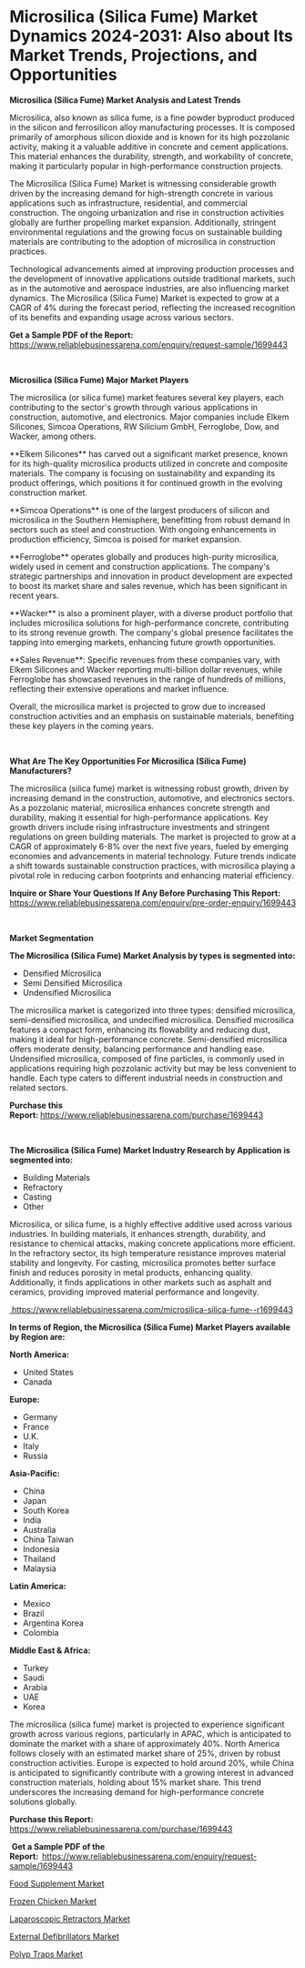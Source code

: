 <p><h1>Microsilica (Silica Fume) Market Dynamics 2024-2031: Also about Its Market Trends, Projections, and Opportunities</h1></p><p><strong>Microsilica (Silica Fume) Market Analysis and Latest Trends</strong></p>
<p><p>Microsilica, also known as silica fume, is a fine powder byproduct produced in the silicon and ferrosilicon alloy manufacturing processes. It is composed primarily of amorphous silicon dioxide and is known for its high pozzolanic activity, making it a valuable additive in concrete and cement applications. This material enhances the durability, strength, and workability of concrete, making it particularly popular in high-performance construction projects.</p><p>The Microsilica (Silica Fume) Market is witnessing considerable growth driven by the increasing demand for high-strength concrete in various applications such as infrastructure, residential, and commercial construction. The ongoing urbanization and rise in construction activities globally are further propelling market expansion. Additionally, stringent environmental regulations and the growing focus on sustainable building materials are contributing to the adoption of microsilica in construction practices.</p><p>Technological advancements aimed at improving production processes and the development of innovative applications outside traditional markets, such as in the automotive and aerospace industries, are also influencing market dynamics. The Microsilica (Silica Fume) Market is expected to grow at a CAGR of 4% during the forecast period, reflecting the increased recognition of its benefits and expanding usage across various sectors.</p></p>
<p><strong>Get a Sample PDF of the Report:&nbsp;</strong> <a href="https://www.reliablebusinessarena.com/enquiry/request-sample/1699443?utm_campaign=1399&utm_medium=2&utm_source=Github&utm_content=ia&utm_term=20102024&utm_id=microsilica-silica-fume">https://www.reliablebusinessarena.com/enquiry/request-sample/1699443</a></p>
<p>&nbsp;</p>
<p><strong>Microsilica (Silica Fume) Major Market Players</strong></p>
<p><p>The microsilica (or silica fume) market features several key players, each contributing to the sector's growth through various applications in construction, automotive, and electronics. Major companies include Elkem Silicones, Simcoa Operations, RW Silicium GmbH, Ferroglobe, Dow, and Wacker, among others.</p><p>**Elkem Silicones** has carved out a significant market presence, known for its high-quality microsilica products utilized in concrete and composite materials. The company is focusing on sustainability and expanding its product offerings, which positions it for continued growth in the evolving construction market.</p><p>**Simcoa Operations** is one of the largest producers of silicon and microsilica in the Southern Hemisphere, benefitting from robust demand in sectors such as steel and construction. With ongoing enhancements in production efficiency, Simcoa is poised for market expansion.</p><p>**Ferroglobe** operates globally and produces high-purity microsilica, widely used in cement and construction applications. The company's strategic partnerships and innovation in product development are expected to boost its market share and sales revenue, which has been significant in recent years.</p><p>**Wacker** is also a prominent player, with a diverse product portfolio that includes microsilica solutions for high-performance concrete, contributing to its strong revenue growth. The company's global presence facilitates the tapping into emerging markets, enhancing future growth opportunities.</p><p>**Sales Revenue**: Specific revenues from these companies vary, with Elkem Silicones and Wacker reporting multi-billion dollar revenues, while Ferroglobe has showcased revenues in the range of hundreds of millions, reflecting their extensive operations and market influence.</p><p>Overall, the microsilica market is projected to grow due to increased construction activities and an emphasis on sustainable materials, benefiting these key players in the coming years.</p></p>
<p>&nbsp;</p>
<p><strong>What Are The Key Opportunities For Microsilica (Silica Fume) Manufacturers?</strong></p>
<p><p>The microsilica (silica fume) market is witnessing robust growth, driven by increasing demand in the construction, automotive, and electronics sectors. As a pozzolanic material, microsilica enhances concrete strength and durability, making it essential for high-performance applications. Key growth drivers include rising infrastructure investments and stringent regulations on green building materials. The market is projected to grow at a CAGR of approximately 6-8% over the next five years, fueled by emerging economies and advancements in material technology. Future trends indicate a shift towards sustainable construction practices, with microsilica playing a pivotal role in reducing carbon footprints and enhancing material efficiency.</p></p>
<p><strong>Inquire or Share Your Questions If Any Before Purchasing This Report:</strong> <a href="https://www.reliablebusinessarena.com/enquiry/pre-order-enquiry/1699443?utm_campaign=1399&utm_medium=2&utm_source=Github&utm_content=ia&utm_term=20102024&utm_id=microsilica-silica-fume">https://www.reliablebusinessarena.com/enquiry/pre-order-enquiry/1699443</a></p>
<p>&nbsp;</p>
<p><strong>Market Segmentation</strong></p>
<p><strong>The Microsilica (Silica Fume) Market Analysis by types is segmented into:</strong></p>
<p><ul><li>Densified Microsilica</li><li>Semi Densified Microsilica</li><li>Undensified Microsilica</li></ul></p>
<p><p>The microsilica market is categorized into three types: densified microsilica, semi-densified microsilica, and undecified microsilica. Densified microsilica features a compact form, enhancing its flowability and reducing dust, making it ideal for high-performance concrete. Semi-densified microsilica offers moderate density, balancing performance and handling ease. Undensified microsilica, composed of fine particles, is commonly used in applications requiring high pozzolanic activity but may be less convenient to handle. Each type caters to different industrial needs in construction and related sectors.</p></p>
<p><strong>Purchase this Report:&nbsp;</strong><a href="https://www.reliablebusinessarena.com/purchase/1699443?utm_campaign=1399&utm_medium=2&utm_source=Github&utm_content=ia&utm_term=20102024&utm_id=microsilica-silica-fume">https://www.reliablebusinessarena.com/purchase/1699443</a></p>
<p>&nbsp;</p>
<p><strong>The Microsilica (Silica Fume) Market Industry Research by Application is segmented into:</strong></p>
<p><ul><li>Building Materials</li><li>Refractory</li><li>Casting</li><li>Other</li></ul></p>
<p><p>Microsilica, or silica fume, is a highly effective additive used across various industries. In building materials, it enhances strength, durability, and resistance to chemical attacks, making concrete applications more efficient. In the refractory sector, its high temperature resistance improves material stability and longevity. For casting, microsilica promotes better surface finish and reduces porosity in metal products, enhancing quality. Additionally, it finds applications in other markets such as asphalt and ceramics, providing improved material performance and longevity.</p></p>
<p><a href="https://www.reliablebusinessarena.com/microsilica-silica-fume--r1699443?utm_campaign=1399&utm_medium=2&utm_source=Github&utm_content=ia&utm_term=20102024&utm_id=microsilica-silica-fume">&nbsp;https://www.reliablebusinessarena.com/microsilica-silica-fume--r1699443</a></p>
<p><strong>In terms of Region, the Microsilica (Silica Fume) Market Players available by Region are:</strong></p>
<p>
    <p> <strong> North America: </strong>
        <ul>
            <li>United States</li>
            <li>Canada</li>
        </ul>
        </p> 
    <p> <strong> Europe: </strong>
        <ul>
            <li>Germany</li>
            <li>France</li>
            <li>U.K.</li>
            <li>Italy</li>
            <li>Russia</li>
        </ul>
        </p> 
    <p> <strong> Asia-Pacific: </strong>
        <ul>
            <li>China</li>
            <li>Japan</li>
            <li>South Korea</li>
            <li>India</li>
            <li>Australia</li>
            <li>China Taiwan</li>
            <li>Indonesia</li>
            <li>Thailand</li>
            <li>Malaysia</li>
        </ul>
        </p> 
    <p> <strong> Latin America: </strong>
        <ul>
            <li>Mexico</li>
            <li>Brazil</li>
            <li>Argentina Korea</li>
            <li>Colombia</li>
        </ul>
        </p> 
    <p> <strong> Middle East & Africa: </strong>
        <ul>
            <li>Turkey</li>
            <li>Saudi</li>
            <li>Arabia</li>
            <li>UAE</li>
            <li>Korea</li>
        </ul>
    </p>
    </p>
<p><p>The microsilica (silica fume) market is projected to experience significant growth across various regions, particularly in APAC, which is anticipated to dominate the market with a share of approximately 40%. North America follows closely with an estimated market share of 25%, driven by robust construction activities. Europe is expected to hold around 20%, while China is anticipated to significantly contribute with a growing interest in advanced construction materials, holding about 15% market share. This trend underscores the increasing demand for high-performance concrete solutions globally.</p></p>
<p><strong>Purchase this Report: </strong><a href="https://www.reliablebusinessarena.com/purchase/1699443?utm_campaign=1399&utm_medium=2&utm_source=Github&utm_content=ia&utm_term=20102024&utm_id=microsilica-silica-fume">https://www.reliablebusinessarena.com/purchase/1699443</a></p>
<p>&nbsp;<strong>Get a Sample PDF of the Report:&nbsp;&nbsp;</strong><a href="https://www.reliablebusinessarena.com/enquiry/request-sample/1699443?utm_campaign=1399&utm_medium=2&utm_source=Github&utm_content=ia&utm_term=20102024&utm_id=microsilica-silica-fume">https://www.reliablebusinessarena.com/enquiry/request-sample/1699443</a></p>
<p><strong></strong></p>
<p><p><a href="https://www.linkedin.com/pulse/food-supplement-value-chain-analysis-from-raw-materials-end-user-hvc9e?utm_campaign=1399&utm_medium=2&utm_source=Github&utm_content=ia&utm_term=20102024&utm_id=microsilica-silica-fume">Food Supplement Market</a></p><p><a href="https://www.linkedin.com/pulse/investment-opportunities-frozen-chicken-sector-risk-analysis-8n7ke?utm_campaign=1399&utm_medium=2&utm_source=Github&utm_content=ia&utm_term=20102024&utm_id=microsilica-silica-fume">Frozen Chicken Market</a></p><p><a href="https://www.linkedin.com/pulse/laparoscopic-retractors-market-transformation-comparative-ynsye?utm_campaign=1399&utm_medium=2&utm_source=Github&utm_content=ia&utm_term=20102024&utm_id=microsilica-silica-fume">Laparoscopic Retractors Market</a></p><p><a href="https://www.linkedin.com/pulse/external-defibrillators-market-emerging-trends-future-prospects-mlpke?utm_campaign=1399&utm_medium=2&utm_source=Github&utm_content=ia&utm_term=20102024&utm_id=microsilica-silica-fume">External Defibrillators Market</a></p><p><a href="https://www.linkedin.com/pulse/polyp-traps-market-outlook-forecast-from-2024-2031-magnum-market-zaj4e?utm_campaign=1399&utm_medium=2&utm_source=Github&utm_content=ia&utm_term=20102024&utm_id=microsilica-silica-fume">Polyp Traps Market</a></p></p>